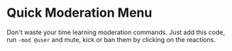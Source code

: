 # Quick Moderation Menu
Don't waste your time learning moderation commands. Just add this code, run `-mod @user` and mute, kick or ban them by clicking on the reactions.

